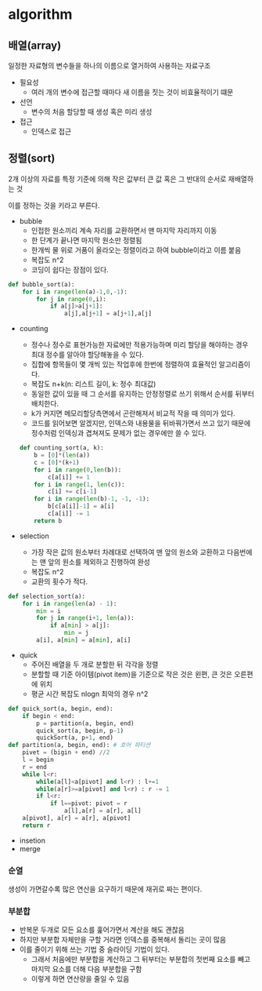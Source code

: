 # algorithm

## 배열(array)

일정한 자료형의 변수들을 하나의 이름으로 열거하여 사용하는 자료구조

- 필요성
  - 여러 개의 변수에 접근할 때마다 새 이름을 짓는 것이 비효율적이기 떄문
- 선언
  - 변수의 처음 할당할 때 생성 혹은 미리 생성
- 접근
  - 인덱스로 접근

## 정렬(sort)

2개 이상의 자료를 특정 기준에 의해 작은 값부터 큰 값 혹은 그 반대의 순서로 재배열하는 것

이를 정하는 것을 키라고 부른다.

- bubble
  - 인접한 원소끼리 계속 자리를 교환하면서 맨 마지막 자리까지 이동
  - 한 단계가 끝나면 마지막 원소만 정렬됨
  - 한개씩 물 위로 거품이 올라오는 정렬이라고 하여 bubble이라고 이름 붙음
  - 복잡도 n^2
  - 코딩이 쉽다는 장점이 있다.

```python
def bubble_sort(a):
    for i in range(len(a)-1,0,-1):
        for j in range(0,i):
            if a[j]>a[j+1]:
                a[j],a[j+1] = a[j+1],a[j]
```



- counting

  - 정수나 정수로 표현가능한 자료에만 적용가능하며 미리 할당을 해야하는 경우 최대 정수를 알아야 할당해놓을 수 있다.
  - 집합에 항목들이 몇 개씩 있는 작업후에 한번에 정렬하여 효율적인 알고리즘이다.
  - 복잡도 n+k(n: 리스트 길이, k: 정수 최대값)
  - 동일한 값이 있을 때 그 순서를 유지하는 안정정렬로 쓰기 위해서 순서를 뒤부터 배치한다.
  - k가 커지면 메모리할당측면에서 곤란해져서 비교적 작을 때 의미가 있다.
  - 코드를 읽어보면 알겠지만, 인덱스와 내용물을 뒤바꿔가면서 쓰고 있기 때문에 정수처럼 인덱싱과 겹쳐져도 문제가 없는 경우에만 쓸 수 있다.

  ```python
  def counting_sort(a, k):
      b = [0]*(len(a))
      c = [0]*(k+1)
      for i in range(0,len(b)):
          c[a[i]] += 1
      for i in range(1, len(c)):
          c[i] += c[i-1]
      for i in range(len(b)-1, -1, -1):
          b[c[a[i]]-1] = a[i]
          c[a[i]] -= 1
      return b
  ```

  

- selection

  - 가장 작은 값의 원소부터 차례대로 선택하여 맨 앞의 원소와 교환하고 다음번에는 맨 앞의 원소를 제외하고 진행하여 완성
  - 복잡도 n^2
  - 교환의 횟수가 적다.

```python
def selection_sort(a):
    for i in range(len(a) - 1):
        min = i
        for j in range(i+1, len(a)):
            if a[min] > a[j]:
                min = j
        a[i], a[min] = a[min], a[i]
```



- quick
  - 주어진 배열을 두 개로 분할한 뒤 각각을 정렬
  - 분할할 때 기준 아이템(pivot item)을 기준으로 작은 것은 왼편, 큰 것은 오른편에 위치
  - 평균 시간 복잡도 nlogn 최악의 경우 n^2

```python
def quick_sort(a, begin, end):
    if begin < end:
        p = partition(a, begin, end)
        quick_sort(a, begin, p-1)
        quickSort(a, p+1, end)
def partition(a, begin, end): # 호어 파티션
    pivet = (bigin + end) //2
    l = begin
    r = end
    while l<r:
        while(a[l]<a[pivot] and l<r) : l+=1
        while(a[r]>=a[pivot] and l<r) : r -= 1
        if l<r:
            if l==pivot: pivot = r
                a[l],a[r] = a[r], a[l]
    a[pivot], a[r] = a[r], a[pivot]
    return r
```



- insetion
- merge



### 순열

생성이 가면갈수록 많은 연산을 요구하기 때문에 재귀로 짜는 편이다.

### 부분합

- 반복문 두개로 모든 요소를 훑어가면서 계산을 해도 괜찮음
- 하지만 부분합 자체만을 구할 거라면 인덱스를 중복해서 돌리는 곳이 많음
- 이를 줄이기 위해 쓰는 기법 중 슬라이딩 기법이 있다.
  - 그래서 처음에만 부분합을 계산하고 그 뒤부터는 부분합의 첫번째 요소를 빼고 마지막 요소를 더해 다음 부분합을 구함
  - 이렇게 하면 연산량을 줄일 수 있음